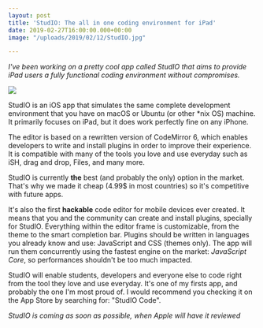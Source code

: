 ```yaml
---
layout: post
title: 'StudIO: The all in one coding environment for iPad'
date: 2019-02-27T16:00:00.000+00:00
image: "/uploads/2019/02/12/StudIO.jpg"

---
```

_I've been working on a pretty cool app called StudIO that aims to provide iPad users a fully functional coding environment without compromises._

![](https://studiocode.app/img/banner.png)

StudIO is an iOS app that simulates the same complete development environment that you have on macOS or Ubuntu (or other *nix OS) machine. It primarily focuses on iPad, but it does work perfectly fine on any iPhone.

The editor is based on a rewritten version of CodeMirror 6, which enables developers to write and install plugins in order to improve their experience. It is compatible with many of the tools you love and use everyday such as iSH, drag and drop, Files, and many more.

StudIO is currently **the** best (and probably the only) option in the market. That's why we made it cheap (4.99$ in most countries) so it's competitive with future apps.

It's also the first **hackable** code editor for mobile devices ever created. It means that you and the community can create and install plugins, specially for StudIO. Everything within the editor frame is customizable, from the theme to the smart completion bar. Plugins should be written in languages you already know and use: JavaScript and CSS (themes only). The app will run them concurrently using the fastest engine on the market: _JavaScript Core_, so performances shouldn't be too much impacted.

StudIO will enable students, developers and everyone else to code right from the tool they love and use everyday. It's one of my firsts app, and probably the one I'm most proud of. I would recommend you checking it on the App Store by searching for: "StudIO Code".

_StudIO is coming as soon as possible, when Apple will have it reviewed_